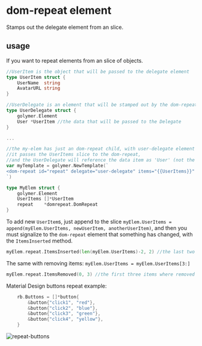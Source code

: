 # dom-repeat element

Stamps out the delegate element from an slice.

## usage

If you want to repeat elements from an slice of objects.

```go
//UserItem is the object that will be passed to the delegate element
type UserItem struct {
	UserName  string	
	AvatarURL string
}

//UserDelegate is an element that will be stamped out by the dom-repeat
type UserDelegate struct {
	golymer.Element
	User *UserItem //the data that will be passed to the Delegate
}

...

//the my-elem has just an dom-repeat child, with user-delegate element as the delegate,
//it passes the UserItems slice to the dom-repeat,
//and the UserDelegate will reference the data item as 'User' (not the default 'Item')
var myTemplate = golymer.NewTemplate(`
<dom-repeat id="repeat" delegate="user-delegate" items="{{UserItems}}" item-as="User"></dom-repeat>
`)

type MyElem struct {
	golymer.Element
	UserItems []*UserItem
	repeat    *domrepeat.DomRepeat
}
```

To add new `UserItem`s, just append to the slice `myElem.UserItems = append(myElem.UserItems, newUserItem, anotherUserItem)`, and then you must signalize to the `dom-repeat` element that something has changed, with the `ItemsInserted` method.

```go
myElem.repeat.ItemsInserted(len(myElem.UserItems)-2, 2) //the last two rows were inserted
```

The same with removing items: `myElem.UserItems = myElem.UserItems[3:]`

```go
myElem.repeat.ItemsRemoved(0, 3) //the first three items where removed
```


Material Design buttons repeat example:

```go
	rb.Buttons = []*button{
		&button{"click1", "red"},
		&button{"click2", "blue"},
		&button{"click3", "green"},
		&button{"click4", "yellow"},
	}
```


![repeat-buttons](https://raw.githubusercontent.com/microo8/golymer/master/elements/dom-repeat/example/screen.png)
